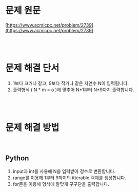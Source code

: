 # 문제 원문

[https://www.acmicpc.net/problem/2739](https://www.acmicpc.net/problem/2739)

<br><br>

# 문제 해결 단서

1. 1보다 크거나 같고, 9보다 작거나 같은 자연수 N이 입력됩니다.
2. 출력형식 ( N * m = o )에 맞추어 N*1부터 N\*9까지 출력합니다.

<br><br>

# 문제 해결 방법

<br>

## Python

1. input과 int를 사용해 N을 입력받아 정수로 변환합니다.
2. range를 이용해 1부터 9까지의 itterable 객체를 생성합니다.
3. for문을 이용해 형식에 알맞게 구구단을 출력합니다.
